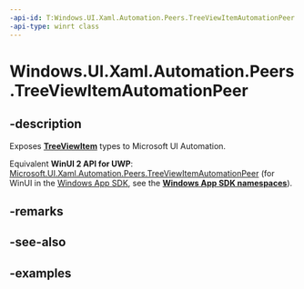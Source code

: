 ```yaml
---
-api-id: T:Windows.UI.Xaml.Automation.Peers.TreeViewItemAutomationPeer
-api-type: winrt class
---
```


<!-- Class syntax.
public class TreeViewItemAutomationPeer : ListViewItemAutomationPeer, ListViewItemAutomationPeer
-->

# Windows.UI.Xaml.Automation.Peers.TreeViewItemAutomationPeer

## -description
Exposes **[TreeViewItem](../windows.ui.xaml.controls/treeviewitem.md)** types to Microsoft UI Automation.

Equivalent **WinUI 2 API for UWP**: [Microsoft.UI.Xaml.Automation.Peers.TreeViewItemAutomationPeer](/windows/winui/api/microsoft.ui.xaml.automation.peers.treeviewitemautomationpeer) (for WinUI in the [Windows App SDK](/windows/apps/windows-app-sdk/), see the **[Windows App SDK namespaces](/windows/windows-app-sdk/api/winrt/)**).

## -remarks

## -see-also

## -examples

